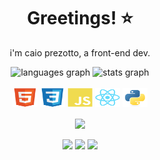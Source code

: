 <h1 align="center">Greetings! ⭐</h1>
<p align="center">i'm caio prezotto, a front-end dev.</p>
<div align="center">
  <img src="https://github-readme-stats.vercel.app/api/top-langs?username=caioprezottoo&locale=en&hide_title=false&layout=donut&card_width=320&langs_count=5&hide_border=false&order=2&theme=dark" height="200" alt="languages graph"  />
  <img src="https://github-readme-stats.vercel.app/api?username=caioprezottoo&hide_title=false&hide_rank=true&show_icons=true&include_all_commits=true&count_private=true&disable_animations=false&theme=dark&locale=en&hide_border=false&order=1" height="200" alt="stats graph"  />
</div>

<div style="display: inline_block" align="center"><br>
  <img align="center" alt="caio-HTML" height="30" width="40" src="https://raw.githubusercontent.com/devicons/devicon/master/icons/html5/html5-original.svg">
  <img align="center" alt="caio-CSS" height="30" width="40" src="https://raw.githubusercontent.com/devicons/devicon/master/icons/css3/css3-original.svg">
  <img align="center" alt="caio-Js" height="30" width="40" src="https://raw.githubusercontent.com/devicons/devicon/master/icons/javascript/javascript-plain.svg">
  <img align="center" alt="caio-React" height="30" width="40" src="https://raw.githubusercontent.com/devicons/devicon/master/icons/react/react-original.svg">
  <img align="center" alt="caio-Python" height="30" width="40" src="https://raw.githubusercontent.com/devicons/devicon/master/icons/python/python-original.svg">
</div>

<div align="center"><br>
  <img align="center" src="https://github.com/user-attachments/assets/10092b2e-8bbd-4372-b913-13ed12365778" height="100" />
</div>


<div align="center"> <br>
  <a href="https://www.instagram.com/zott.__/" target="_blank"><img src="https://img.shields.io/badge/-Instagram-%23E4405F?style=for-the-badge&logo=instagram&logoColor=white" target="_blank"></a>
  <a href = "mailto:caiobatistaprezotto@gmail.com"><img src="https://img.shields.io/badge/-Gmail-%23333?style=for-the-badge&logo=gmail&logoColor=white" target="_blank"></a>
  <a href="https://www.linkedin.com/in/caio-prezottoo/" target="_blank"><img src="https://img.shields.io/badge/-LinkedIn-%230077B5?style=for-the-badge&logo=linkedin&logoColor=white" target="_blank"></a> 
</div>
